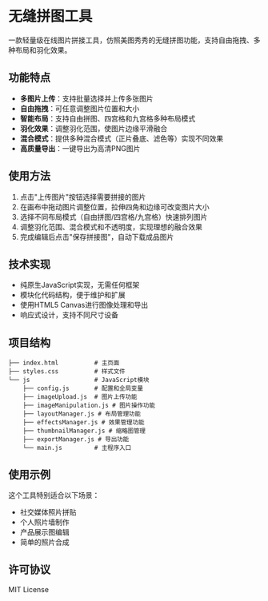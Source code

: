 # 无缝拼图工具

一款轻量级在线图片拼接工具，仿照美图秀秀的无缝拼图功能，支持自由拖拽、多种布局和羽化效果。

## 功能特点

- **多图片上传**：支持批量选择并上传多张图片
- **自由拖拽**：可任意调整图片位置和大小
- **智能布局**：支持自由拼图、四宫格和九宫格多种布局模式
- **羽化效果**：调整羽化范围，使图片边缘平滑融合
- **混合模式**：提供多种混合模式（正片叠底、滤色等）实现不同效果
- **高质量导出**：一键导出为高清PNG图片

## 使用方法

1. 点击"上传图片"按钮选择需要拼接的图片
2. 在画布中拖动图片调整位置，拉伸四角和边缘可改变图片大小
3. 选择不同布局模式（自由拼图/四宫格/九宫格）快速排列图片
4. 调整羽化范围、混合模式和不透明度，实现理想的融合效果
5. 完成编辑后点击"保存拼接图"，自动下载成品图片

## 技术实现

- 纯原生JavaScript实现，无需任何框架
- 模块化代码结构，便于维护和扩展
- 使用HTML5 Canvas进行图像处理和导出
- 响应式设计，支持不同尺寸设备

## 项目结构

```
├── index.html          # 主页面
├── styles.css          # 样式文件
└── js                  # JavaScript模块
    ├── config.js       # 配置和全局变量
    ├── imageUpload.js  # 图片上传功能
    ├── imageManipulation.js # 图片操作功能
    ├── layoutManager.js # 布局管理功能
    ├── effectsManager.js # 效果管理功能
    ├── thumbnailManager.js # 缩略图管理
    ├── exportManager.js # 导出功能
    └── main.js         # 主程序入口
```

## 使用示例

这个工具特别适合以下场景：
- 社交媒体照片拼贴
- 个人照片墙制作
- 产品展示图编辑
- 简单的照片合成

## 许可协议

MIT License
